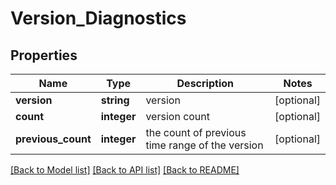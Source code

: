 # Version_Diagnostics

## Properties
Name | Type | Description | Notes
------------ | ------------- | ------------- | -------------
**version** | **string** | version | [optional] 
**count** | **integer** | version count | [optional] 
**previous_count** | **integer** | the count of previous time range of the version | [optional] 

[[Back to Model list]](../README.md#documentation-for-models) [[Back to API list]](../README.md#documentation-for-api-endpoints) [[Back to README]](../README.md)

